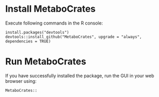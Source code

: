 # Install MetaboCrates

Execute following commands in the R console:
```
install.packages("devtools")
devtools::install_github("MetaboCrates", upgrade = "always", dependencies = TRUE)
```

# Run MetaboCrates

If you have successfully installed the package, run the GUI in your web browser using:

```
MetaboCrates::
```
